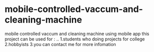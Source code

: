 # mobile-controlled-vaccum-and-cleaning-machine
mobile controlled vaccum and cleaning machine using mobile app
this project can be used for :
..
1.students who doing projects for college
2.hobbyists 
3.you can contact me for more infomation

